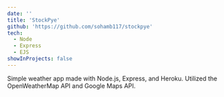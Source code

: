 ```yaml
---
date: ''
title: 'StockPye'
github: 'https://github.com/sohamb117/stockpye'
tech:
  - Node
  - Express
  - EJS
showInProjects: false
---
```


Simple weather app made with Node.js, Express, and Heroku. Utilized the OpenWeatherMap API and Google Maps API.
